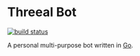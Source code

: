 # Threeal Bot

[![build status](https://img.shields.io/github/actions/workflow/status/threeal/threeal-bot/build.yml?branch=main)](https://github.com/threeal/threeal-bot/actions/workflows/build.yml)

A personal multi-purpose bot written in [Go](https://go.dev/).
